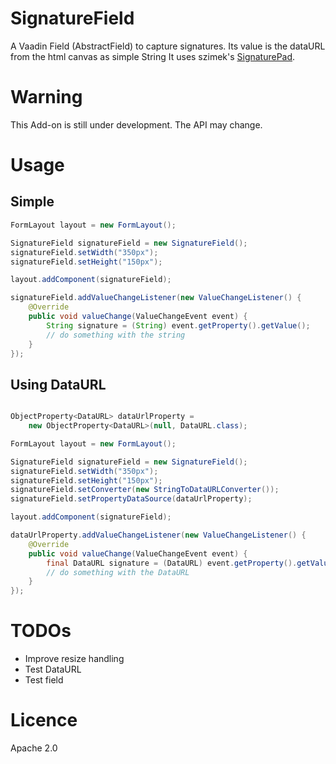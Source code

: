 SignatureField
==============

A Vaadin Field (AbstractField<Stirng>) to capture signatures.
Its value is the dataURL from the html canvas as simple String
It uses szimek's [SignaturePad](https://github.com/szimek/signature_pad).

# Warning
This Add-on is still under development. The API may change.

# Usage
## Simple
``` java
FormLayout layout = new FormLayout();

SignatureField signatureField = new SignatureField();
signatureField.setWidth("350px");
signatureField.setHeight("150px");

layout.addComponent(signatureField);

signatureField.addValueChangeListener(new ValueChangeListener() {
	@Override
	public void valueChange(ValueChangeEvent event) {
		String signature = (String) event.getProperty().getValue();
		// do something with the string
	}
});
```

## Using DataURL
``` java

ObjectProperty<DataURL> dataUrlProperty =
	new ObjectProperty<DataURL>(null, DataURL.class);

FormLayout layout = new FormLayout();

SignatureField signatureField = new SignatureField();
signatureField.setWidth("350px");
signatureField.setHeight("150px");
signatureField.setConverter(new StringToDataURLConverter());
signatureField.setPropertyDataSource(dataUrlProperty);

layout.addComponent(signatureField);

dataUrlProperty.addValueChangeListener(new ValueChangeListener() {
	@Override
	public void valueChange(ValueChangeEvent event) {
		final DataURL signature = (DataURL) event.getProperty().getValue();
		// do something with the DataURL
	}	
});
```

# TODOs
* Improve resize handling
* Test DataURL
* Test field

# Licence

Apache 2.0